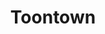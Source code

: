 ---
title: Toontown
crosslinks:
- toontownrewritten
- livven
- MaleBluDogLivesMatter
- hockey
- Serendipity
- copypasta
- place
- fivenightsatfreddys
- modnews
- KarmaCourt
- rupaulsdragrace
- ttrcirclejerk
- lewronggeneration
- autotldr
- Pyongyang
- woahdude
- Pay_Respects
- 2007scape
---